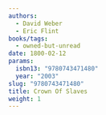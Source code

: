 ```yaml
---
authors:
  - David Weber
  - Eric Flint
books/tags:
  - owned-but-unread
date: 1800-02-12
params:
  isbn13: "9780743471480"
  year: "2003"
slug: "9780743471480"
title: Crown Of Slaves
weight: 1
---
```


<!--more-->

